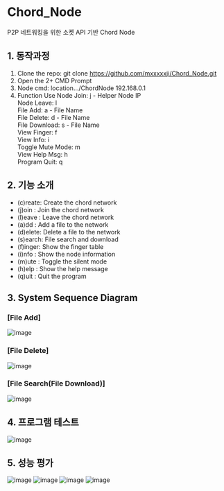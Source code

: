 # Chord_Node
P2P 네트워킹을 위한 소켓 API 기반 Chord Node  




## 1. 동작과정
1. Clone the repo: git clone https://github.com/mxxxxxji/Chord_Node.git
2. Open the 2+ CMD Prompt
3. Node cmd: location.../ChordNode 192.168.0.1 <Port>
4. Function Use
Node Join: j - Helper Node IP  
Node Leave: l  
File Add: a - File Name  
File Delete: d - File Name  
File Download: s - File Name  
View Finger: f  
View Info: i  
Toggle Mute Mode: m  
View Help Msg: h  
Program Quit: q  
  
  
## 2. 기능 소개
* (c)reate: Create the chord network
* (j)oin : Join the chord network
* (l)eave : Leave the chord network
* (a)dd : Add a file to the network
* (d)elete: Delete a file to the network
* (s)earch: File search and download
* (f)inger: Show the finger table
* (i)nfo : Show the node information
* (m)ute : Toggle the silent mode
* (h)elp : Show the help message
* (q)uit : Quit the program

  
## 3. System Sequence Diagram  
### [File Add]  
![image](https://user-images.githubusercontent.com/52437364/114031944-d0d4aa00-98b6-11eb-9838-28179fd47685.png)
### [File Delete]
![image](https://user-images.githubusercontent.com/52437364/114032290-24df8e80-98b7-11eb-8410-b2c589756e54.png)
### [File Search(File Download)]
![image](https://user-images.githubusercontent.com/52437364/114032467-4b052e80-98b7-11eb-9850-135b82d81a88.png)
  

  
## 4. 프로그램 테스트  
![image](https://user-images.githubusercontent.com/52437364/114032880-b7802d80-98b7-11eb-98a0-c75645e844ba.png)
  

  
## 5. 성능 평가  
![image](https://user-images.githubusercontent.com/52437364/114033616-5f95f680-98b8-11eb-8253-bf36a87794a1.png)
![image](https://user-images.githubusercontent.com/52437364/114033741-7b010180-98b8-11eb-824a-276ef8f3a085.png)
![image](https://user-images.githubusercontent.com/52437364/114034152-e519a680-98b8-11eb-98a6-051f818ea949.png)
![image](https://user-images.githubusercontent.com/52437364/114034271-febaee00-98b8-11eb-835b-a499f2b67f1d.png)


  
